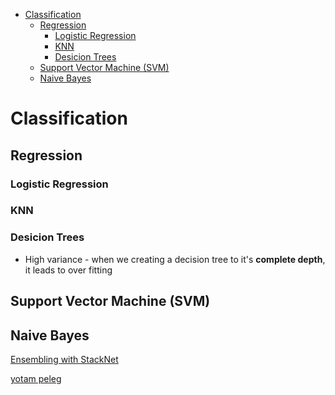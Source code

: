 <!--ts-->
   * [Classification](#classification)
      * [Regression](#regression)
         * [Logistic Regression](#logistic-regression)
         * [KNN](#knn)
         * [Desicion Trees](#desicion-trees)
      * [Support Vector Machine (SVM)](#support-vector-machine-svm)
      * [Naive Bayes](#naive-bayes)

<!-- Added by: gil_diy, at: Thu 27 Jan 2022 16:03:40 IST -->

<!--te-->

# Classification

## Regression
### Logistic Regression
### KNN
### Desicion Trees

* High variance - when we creating a decision tree to it's **complete depth**, it leads to over fitting



## Support Vector Machine (SVM)

## Naive Bayes

[Ensembling with StackNet](https://www.kaggle.com/carlolepelaars/ensembling-with-stacknet)

[yotam peleg](https://github.com/ypeleg)